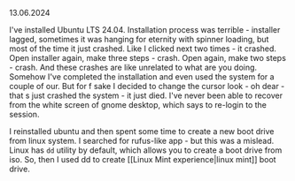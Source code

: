 13.06.2024

I've installed Ubuntu LTS 24.04. Installation process was terrible - installer lagged, sometimes it was hanging for eternity with spinner loading, but most of the time it just crashed. Like I clicked next two times - it crashed. Open installer again, make three steps - crash. Open again, make two steps - crash. And these crashes are like unrelated to what are you doing. Somehow I've completed the installation and even used the system for a couple of our. But for f sake I decided to change the cursor look - oh dear - that s just crashed the system - it just died. I've never been able to recover from the white screen of gnome desktop, which says to re-login to the session.

I reinstalled ubuntu and then spent some time to create a new boot drive from linux system. I searched for rufus-like app - but this was a mislead. Linux has `dd` utility by default, which allows you to create a boot drive from iso. So, then I used dd to create [[Linux Mint experience|linux mint]] boot drive.
